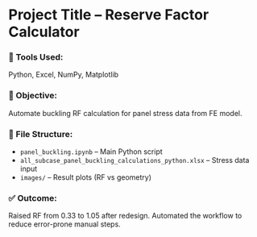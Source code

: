 # Project Title – Reserve Factor Calculator

### 🔧 Tools Used:
Python, Excel, NumPy, Matplotlib

### 🎯 Objective:
Automate buckling RF calculation for panel stress data from FE model.

### 📂 File Structure:
- `panel_buckling.ipynb` – Main Python script
- `all_subcase_panel_buckling_calculations_python.xlsx` – Stress data input
- `images/` – Result plots (RF vs geometry)

### ✅ Outcome:
Raised RF from 0.33 to 1.05 after redesign. Automated the workflow to reduce error-prone manual steps.

